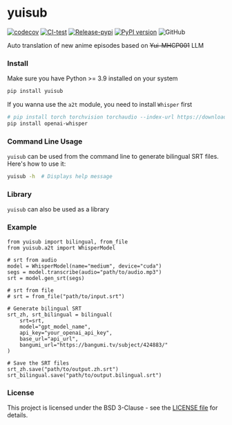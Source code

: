 # yuisub

[![codecov](https://codecov.io/gh/TensoRaws/yuisub/branch/main/graph/badge.svg?token=B2TNKYN4O4)](https://codecov.io/gh/TensoRaws/yuisub)
[![CI-test](https://github.com/TensoRaws/yuisub/actions/workflows/CI-test.yml/badge.svg)](https://github.com/TensoRaws/yuisub/actions/workflows/CI-test.yml)
[![Release-pypi](https://github.com/TensoRaws/yuisub/actions/workflows/Release-pypi.yml/badge.svg)](https://github.com/TensoRaws/yuisub/actions/workflows/Release-pypi.yml)
[![PyPI version](https://badge.fury.io/py/yuisub.svg)](https://badge.fury.io/py/yuisub)
![GitHub](https://img.shields.io/github/license/TensoRaws/yuisub)

Auto translation of new anime episodes based on ~~Yui-MHCP001~~ LLM

### Install

Make sure you have Python >= 3.9 installed on your system

```bash
pip install yuisub
```

If you wanna use the `a2t` module, you need to install `Whisper` first

```bash
# pip install torch torchvision torchaudio --index-url https://download.pytorch.org/whl/cu118
pip install openai-whisper
```

### Command Line Usage

`yuisub` can be used from the command line to generate bilingual SRT files. Here's how to use it:

```bash
yuisub -h  # Displays help message
```

### Library

`yuisub` can also be used as a library

### Example

```python3
from yuisub import bilingual, from_file
from yuisub.a2t import WhisperModel

# srt from audio
model = WhisperModel(name="medium", device="cuda")
segs = model.transcribe(audio="path/to/audio.mp3")
srt = model.gen_srt(segs)

# srt from file
# srt = from_file("path/to/input.srt")

# Generate bilingual SRT
srt_zh, srt_bilingual = bilingual(
    srt=srt,
    model="gpt_model_name",
    api_key="your_openai_api_key",
    base_url="api_url",
    bangumi_url="https://bangumi.tv/subject/424883/"
)

# Save the SRT files
srt_zh.save("path/to/output.zh.srt")
srt_bilingual.save("path/to/output.bilingual.srt")
```

### License

This project is licensed under the BSD 3-Clause - see
the [LICENSE file](https://github.com/TohruskyDev/yuisub/blob/main/LICENSE) for details.
